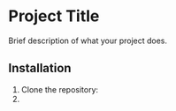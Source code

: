 # Project Title

Brief description of what your project does.

## Installation

1. Clone the repository:
2. 
